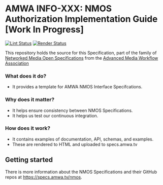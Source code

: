 # AMWA INFO-XXX: NMOS Authorization Implementation Guide \[Work In Progress\] 

[![Lint Status](https://github.com/AMWA-TV/nmos-template/workflows/Lint/badge.svg)](https://github.com/AMWA-TV/nmos-template/actions?query=workflow%3ALint)
[![Render Status](https://github.com/AMWA-TV/nmos-template/workflows/Render/badge.svg)](https://github.com/AMWA-TV/nmos-template/actions?query=workflow%3ARender)

This repository holds the source for this Specification, part of the family of [Networked Media Open Specifications](https://specs.amwa.tv/nmos) from the [Advanced Media Workflow Association](https://amwa.tv)

<!-- INTRO-START -->

### What does it do?

- It provides a template for AMWA NMOS Interface Specifcations.

### Why does it matter?

- It helps ensure consistency between NMOS Specifications.
- It helps us test our continuous integration.

### How does it work?

- It contains examples of documentation, API, schemas, and examples.
- These are rendered to HTML and uploaded to specs.amwa.tv

<!-- INTRO-END -->

## Getting started

There is more information about the NMOS Specifications and their GitHub repos at <https://specs.amwa.tv/nmos>.
<!--stackedit_data:
eyJoaXN0b3J5IjpbLTE0Njk1NzcyNjUsLTE3NTA0NTMxMzUsLT
EzODgxOTQzMjVdfQ==
-->